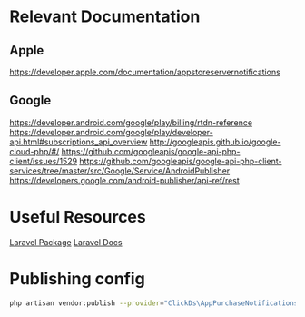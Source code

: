 # Relevant Documentation
## Apple
https://developer.apple.com/documentation/appstoreservernotifications

## Google
https://developer.android.com/google/play/billing/rtdn-reference
https://developer.android.com/google/play/developer-api.html#subscriptions_api_overview
http://googleapis.github.io/google-cloud-php/#/
https://github.com/googleapis/google-api-php-client/issues/1529
https://github.com/googleapis/google-api-php-client-services/tree/master/src/Google/Service/AndroidPublisher
https://developers.google.com/android-publisher/api-ref/rest

# Useful Resources
[Laravel Package](https://laravelpackage.com)
[Laravel Docs](https://laravel.com/docs/8.x/packages)

# Publishing config
```sh
php artisan vendor:publish --provider="ClickDs\AppPurchaseNotifications\AppPurchaseNotificationsServiceProvider" --tag="config"
```